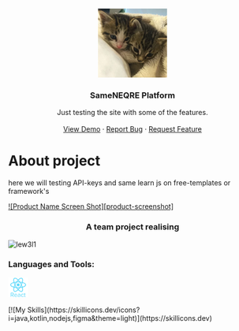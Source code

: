 
<br />
<div align="center">
  <a href="">
    <img src="images/logo.png" alt="Logo" width="140" height="140">
  </a>

  <h3 align="center">SameNEQRE Platform</h3>
   <p align="center">
    Just testing the site with some of the features.
    <br />
    <br />
    <a href="https://github.com/othneildrew/Best-README-Template">View Demo</a>
    ·
    <a href="https://github.com/othneildrew/Best-README-Template/issues/new?labels=bug&template=bug-report---.md">Report Bug</a>
    ·
    <a href="https://github.com/othneildrew/Best-README-Template/issues/new?labels=enhancement&template=feature-request---.md">Request Feature</a>
  </p>
</div>

  
# About project 
here we will testing API-keys and same learn js on free-templates or framework's

[![Product Name Screen Shot][product-screenshot]](https://example.com)

<h3 align="center">A team project realising</h3>

<p align="left"> <img src="https://komarev.com/ghpvc/?username=lew3l1&label=Profile%20views&color=0e75b6&style=flat" alt="lew3l1" /> </p>

<p align="left">
</p>

<h3 align="left">Languages and Tools:</h3>
<p align="left"> <a href="https://reactjs.org/" target="_blank" rel="noreferrer"> <img src="https://raw.githubusercontent.com/devicons/devicon/master/icons/react/react-original-wordmark.svg" alt="react" width="40" height="40"/> </a> </p>
[![My Skills](https://skillicons.dev/icons?i=java,kotlin,nodejs,figma&theme=light)](https://skillicons.dev)
